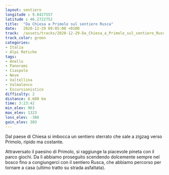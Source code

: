 ```yaml
---
layout: sentiero
longitude : 9.8427557
latitude : 46.2722752
title:  "Da Chiesa a Primolo sul sentiero Rusca"
date:   2020-12-29 09:05:00 +0100
track:  /assets/tracks/2020-12-29-Da_Chiesa_a_Primolo_sul_sentiero_Rusca.gpx
track_color: green
categories:
- Italia
- Alpi Retiche
tags:
- Anello
- Panorami
- Ciaspole
- Neve
- Valtellina
- Valmalenco
- Escursionistico
difficulty: 2
distance: 8.680 km
time: 3:23:42
min_elev: 963
max_elev: 1323
loss_elev: -386
gain_elev: 303
---
```


Dal paese di Chiesa si imbocca un sentiero sterrato che sale a zigzag verso Primolo, ripido ma costante.

Attraversato il paesino di Primolo, si raggiunge la piacevole pineta con il parco giochi. Da lì abbiamo proseguito scendendo dolcemente sempre nel bosco fino a congiungerci con il sentiero Rusca, che abbiamo percorso per tornare a casa (ultimo tratto su strada asfaltata).
